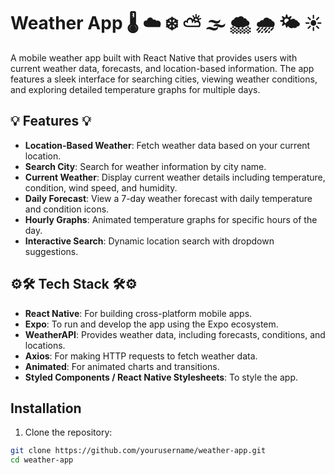 # Weather App 🌡️ ☁️ ❄️ ⛅ 🌫️ 🌨️ 🌧️ 🌤️ ☀️

A mobile weather app built with React Native that provides users with current weather data, forecasts, and location-based information. The app features a sleek interface for searching cities, viewing weather conditions, and exploring detailed temperature graphs for multiple days.

## 💡 Features 💡

- **Location-Based Weather**: Fetch weather data based on your current location.
- **Search City**: Search for weather information by city name.
- **Current Weather**: Display current weather details including temperature, condition, wind speed, and humidity.
- **Daily Forecast**: View a 7-day weather forecast with daily temperature and condition icons.
- **Hourly Graphs**: Animated temperature graphs for specific hours of the day.
- **Interactive Search**: Dynamic location search with dropdown suggestions.

## ⚙️🛠️ Tech Stack 🛠️⚙️

- **React Native**: For building cross-platform mobile apps.
- **Expo**: To run and develop the app using the Expo ecosystem.
- **WeatherAPI**: Provides weather data, including forecasts, conditions, and locations.
- **Axios**: For making HTTP requests to fetch weather data.
- **Animated**: For animated charts and transitions.
- **Styled Components / React Native Stylesheets**: To style the app.

## Installation

1. Clone the repository:

```bash
git clone https://github.com/yourusername/weather-app.git
cd weather-app
